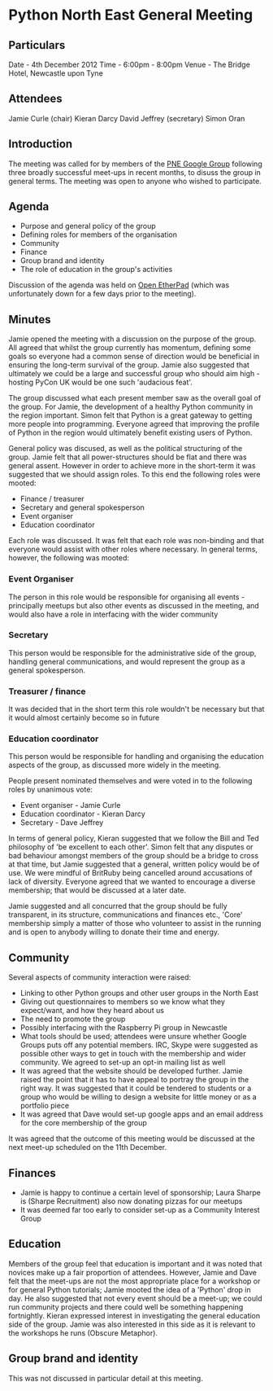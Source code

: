 # Python North East General Meeting

## Particulars

Date - 4th December 2012
Time - 6:00pm - 8:00pm
Venue - The Bridge Hotel, Newcastle upon Tyne

## Attendees

Jamie Curle (chair)
Kieran Darcy
David Jeffrey (secretary)
Simon Oran

## Introduction

The meeting was called for by members of the 
[PNE Google Group](https://groups.google.com/forum/#!forum/python-north-east)
following three broadly successful meet-ups in recent months, to disuss the
group in general terms.  The meeting was open to anyone who wished to participate.

## Agenda

- Purpose and general policy of the group
- Defining roles for members of the organisation
- Community
- Finance
- Group brand and identity
- The role of education in the group's activities

Discussion of the agenda was held on 
[Open EtherPad](http://openetherpad.org/python-north-east-official-meeting-dec-2012)
(which was unfortunately down for a few days prior to the meeting).

## Minutes

Jamie opened the meeting with a discussion on the purpose of the group. All
agreed that whilst the group currently has momentum, defining some goals so
everyone had a common sense of direction would be beneficial in ensuring the
long-term survival of the group. Jamie also suggested that ultimately we 
could be a large and successful group who should aim high - hosting PyCon UK
would be one such 'audacious feat'.

The group discussed what each present member saw as the overall goal of the
group. For Jamie, the development of a healthy Python community in the region 
important. Simon felt that Python is a great gateway to getting more
people into programming. Everyone agreed that improving the profile of Python
in the region would ultimately benefit existing users of Python.

General policy was discused, as well as the political structuring of the
group. Jamie felt that all power-structures should be flat and there was
general assent. However in order to achieve more in the short-term it was
suggested that we should assign roles. To this end the following roles were
mooted:

- Finance / treasurer
- Secretary and general spokesperson
- Event organiser
- Education coordinator

Each role was discussed. It was felt that each role was non-binding and
that everyone would assist with other roles where necessary. In general
terms, however, the following was mooted:

### Event Organiser
The person in this role would be responsible for organising all events - 
principally meetups but also other events as discussed in the meeting, and 
would also have a role in interfacing with the wider community

### Secretary
This person would be responsible for the administrative side of the group,
handling general communications, and would represent the group as a general
spokesperson.

### Treasurer / finance
It was decided that in the short term this role wouldn't be necessary but
that it would almost certainly become so in future

### Education coordinator
This person would be responsible for handling and organising the education
aspects of the group, as discussed more widely in the meeting.


People present nominated themselves and were voted in to the following roles
by unanimous vote:

- Event organiser - Jamie Curle
- Education coordinator - Kieran Darcy
- Secretary - Dave Jeffrey

In terms of general policy, Kieran suggested that we follow the Bill and Ted
philosophy of 'be excellent to each other'. Simon felt that any disputes or
bad behaviour amongst members of the group should be a bridge to cross at that
time, but Jamie suggested that a general, written policy would be of use. We
were mindful of BritRuby being cancelled around accusations of lack of
diversity. Everyone agreed that we wanted to encourage a diverse membership;
that would be discussed at a later date.

Jamie suggested and all concurred that the group should be fully transparent,
in its structure, communications and finances etc., 'Core' membership simply a
matter of those who volunteer to assist in the running and is open to anybody
willing to donate their time and energy.

## Community

Several aspects of community interaction were raised:

- Linking to other Python groups and other user groups in the North East
- Giving out questionnaires to members so we know what they expect/want, and
  how they heard about us
- The need to promote the group
- Possibly interfacing with the Raspberry Pi group in Newcastle
- What tools should be used; attendees were unsure whether Google Groups puts
  off any potential members. IRC, Skype were suggested as possible other
  ways to get in touch with the membership and wider community. We agreed to
  set-up an opt-in mailing list as well
- It was agreed that the website should be developed further. Jamie raised the
  point that it has to have appeal to portray the group in the right way. It
  was suggested that it could be tendered to students or a group who would be
  willing to design a website for little money or as a portfolio piece
- It was agreed that Dave would set-up google apps and an email address for
  the core membership of the group

It was agreed that the outcome of this meeting would be discussed at the next
meet-up scheduled on the 11th December.

## Finances

- Jamie is happy to continue a certain level of sponsorship; Laura Sharpe is
  (Sharpe Recruitment) also now donating pizzas for our meetups
- It was deemed far too early to consider set-up as a Community Interest Group

## Education

Members of the group feel that education is important and it was noted that
novices make up a fair proportion of attendees. However, Jamie and Dave felt
that the meet-ups are not the most appropriate place for a workshop or for
general Python tutorials; Jamie mooted the idea of a 'Python' drop in day.
He also suggested that not every event should be a meet-up; we could run
community projects and there could well be something happening fortnightly.
Kieran expressed interest in investigating the general education side of the
group. Jamie was also interested in this side as it is relevant to the
workshops he runs (Obscure Metaphor).

## Group brand and identity

This was not discussed in particular detail at this meeting.
